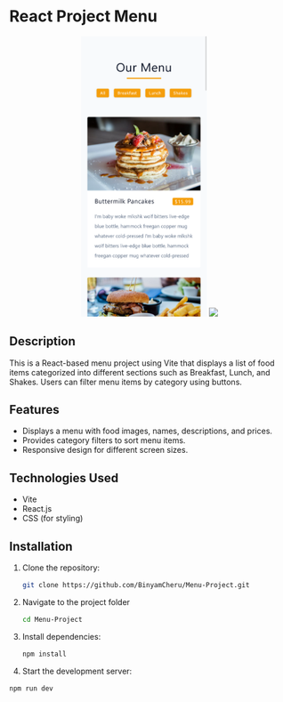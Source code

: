 # React Project Menu

<p align="center">
  <img src="https://github.com/BinyamCheru/Menu-Project/blob/master/menu_screenshot.png?raw=true" width="45%">
  <img src="https://github.com/BinyamCheru/Menu-Project/blob/master/menu_screenshot-01.png?raw=true" width="45%">
</p>

## Description
This is a React-based menu project using Vite that displays a list of food items categorized into different sections such as Breakfast, Lunch, and Shakes. Users can filter menu items by category using buttons.

## Features
- Displays a menu with food images, names, descriptions, and prices.
- Provides category filters to sort menu items.
- Responsive design for different screen sizes.

## Technologies Used
- Vite
- React.js
- CSS (for styling)

## Installation
1. Clone the repository:
   ```sh
   git clone https://github.com/BinyamCheru/Menu-Project.git
2. Navigate to the project folder
    ```sh
   cd Menu-Project
3. Install dependencies:
    ```sh
    npm install
4. Start the development server:
  ```sh
  npm run dev
